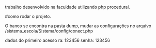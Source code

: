 trabalho desenvolvido na faculdade utilizando php procedural.

#como rodar o projeto.

O banco se encontra na pasta dump,
mudar as configurações no arquivo
/sistema_escola/Sistema/config/conect.php

dados do primeiro acesso
ra: 123456
senha: 123456

###